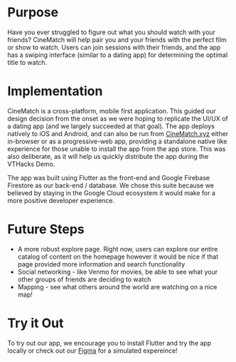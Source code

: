 # Purpose 

Have you ever struggled to figure out what you should watch with your friends? CineMatch will help pair you and your friends with the perfect film or show to watch. Users can join sessions with their friends, and the app has a swiping interface (similar to a dating app) for determining the optimal title to watch.


# Implementation 

CineMatch is a cross-platform, mobile first application. This guided our design decision from the onset as we were hoping to replicate the UI/UX of a dating app (and we largely succeeded at that goal). The app deploys natively to iOS and Android, and can also be run from [CineMatch.xyz](https://cinematch.xyz) either in-browser or as a progressive-web app, providing a standalone native like experience for those unable to install the app from the app store. This was also deliberate, as it will help us quickly distribute the app during the VTHacks Demo.

The app was built using Flutter as the front-end and Google Firebase Firestore as our back-end / database. We chose this suite because we believed by staying in the Google Cloud ecosystem it would make for a more positive developer experience.


# Future Steps 

* A more robust explore page. Right now, users can explore our entire catalog of content on the homepage however it would be nice if that page provided more information and search functionality
* Social networking - like Venmo for movies, be able to see what your other groups of friends are deciding to watch
* Mapping - see what others around the world are watching on a nice map!

# Try it Out

To try out our app, we encourage you to install Flutter and try the app locally or check out our [Figma]("https://www.figma.com/proto/PAgF9TyMdqkvPazXWkjWPo/Application?node-id=40%3A135&scaling=scale-down&page-id=0%3A1") for a simulated expereince! 

